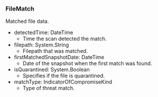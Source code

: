 ### FileMatch
Matched file data.

- detectedTime: DateTime
  - Time the scan detected the match.
- filepath: System.String
  - Filepath that was matched.
- firstMatchedSnapshotDate: DateTime
  - Date of the snapshot when the first match was found.
- isQuarantined: System.Boolean
  - Specifies if the file is quarantined.
- matchType: IndicatorOfCompromiseKind
  - Type of threat match.
